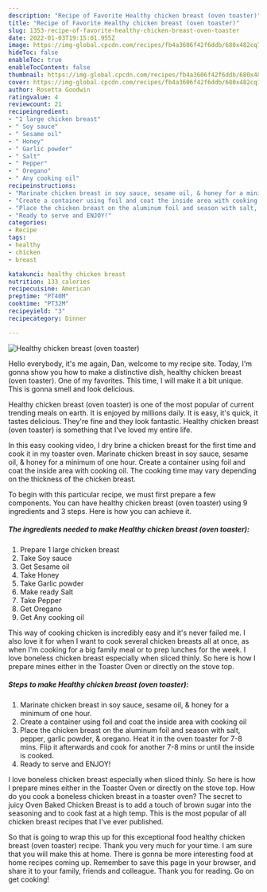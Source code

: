 ```yaml
---
description: "Recipe of Favorite Healthy chicken breast (oven toaster)"
title: "Recipe of Favorite Healthy chicken breast (oven toaster)"
slug: 1353-recipe-of-favorite-healthy-chicken-breast-oven-toaster
date: 2022-01-03T19:15:01.955Z
image: https://img-global.cpcdn.com/recipes/fb4a3606f42f6ddb/680x482cq70/healthy-chicken-breast-oven-toaster-recipe-main-photo.jpg
hideToc: false
enableToc: true
enableTocContent: false
thumbnail: https://img-global.cpcdn.com/recipes/fb4a3606f42f6ddb/680x482cq70/healthy-chicken-breast-oven-toaster-recipe-main-photo.jpg
cover: https://img-global.cpcdn.com/recipes/fb4a3606f42f6ddb/680x482cq70/healthy-chicken-breast-oven-toaster-recipe-main-photo.jpg
author: Rosetta Goodwin
ratingvalue: 4
reviewcount: 21
recipeingredient:
- "1 large chicken breast"
- " Soy sauce"
- " Sesame oil"
- " Honey"
- " Garlic powder"
- " Salt"
- " Pepper"
- " Oregano"
- " Any cooking oil"
recipeinstructions:
- "Marinate chicken breast in soy sauce, sesame oil, & honey for a minimum of one hour."
- "Create a container using foil and coat the inside area with cooking oil"
- "Place the chicken breast on the aluminum foil and season with salt, pepper, garlic powder, & oregano. Heat it in the oven toaster for 7-8 mins. Flip it afterwards and cook for another 7-8 mins or until the inside is cooked."
- "Ready to serve and ENJOY!"
categories:
- Recipe
tags:
- healthy
- chicken
- breast

katakunci: healthy chicken breast 
nutrition: 133 calories
recipecuisine: American
preptime: "PT40M"
cooktime: "PT32M"
recipeyield: "3"
recipecategory: Dinner

---
```



![Healthy chicken breast (oven toaster)](https://img-global.cpcdn.com/recipes/fb4a3606f42f6ddb/680x482cq70/healthy-chicken-breast-oven-toaster-recipe-main-photo.jpg)

Hello everybody, it's me again, Dan, welcome to my recipe site. Today, I'm gonna show you how to make a distinctive dish, healthy chicken breast (oven toaster). One of my favorites. This time, I will make it a bit unique. This is gonna smell and look delicious.

Healthy chicken breast (oven toaster) is one of the most popular of current trending meals on earth. It is enjoyed by millions daily. It is easy, it's quick, it tastes delicious. They're fine and they look fantastic. Healthy chicken breast (oven toaster) is something that I've loved my entire life.

In this easy cooking video, I dry brine a chicken breast for the first time and cook it in my toaster oven. Marinate chicken breast in soy sauce, sesame oil, & honey for a minimum of one hour. Create a container using foil and coat the inside area with cooking oil. The cooking time may vary depending on the thickness of the chicken breast.


To begin with this particular recipe, we must first prepare a few components. You can have healthy chicken breast (oven toaster) using 9 ingredients and 3 steps. Here is how you can achieve it.

<!--inarticleads1-->

##### The ingredients needed to make Healthy chicken breast (oven toaster):

1. Prepare 1 large chicken breast
1. Take  Soy sauce
1. Get  Sesame oil
1. Take  Honey
1. Take  Garlic powder
1. Make ready  Salt
1. Take  Pepper
1. Get  Oregano
1. Get  Any cooking oil


This way of cooking chicken is incredibly easy and it&#39;s never failed me. I also love it for when I want to cook several chicken breasts all at once, as when I&#39;m cooking for a big family meal or to prep lunches for the week. I love boneless chicken breast especially when sliced thinly. So here is how I prepare mines either in the Toaster Oven or directly on the stove top. 

<!--inarticleads2-->

##### Steps to make Healthy chicken breast (oven toaster):

1. Marinate chicken breast in soy sauce, sesame oil, & honey for a minimum of one hour.
1. Create a container using foil and coat the inside area with cooking oil
1. Place the chicken breast on the aluminum foil and season with salt, pepper, garlic powder, & oregano. Heat it in the oven toaster for 7-8 mins. Flip it afterwards and cook for another 7-8 mins or until the inside is cooked.
1. Ready to serve and ENJOY!

I love boneless chicken breast especially when sliced thinly. So here is how I prepare mines either in the Toaster Oven or directly on the stove top. How do you cook a boneless chicken breast in a toaster oven? The secret to juicy Oven Baked Chicken Breast is to add a touch of brown sugar into the seasoning and to cook fast at a high temp. This is the most popular of all chicken breast recipes that I&#39;ve ever published. 

So that is going to wrap this up for this exceptional food healthy chicken breast (oven toaster) recipe. Thank you very much for your time. I am sure that you will make this at home. There is gonna be more interesting food at home recipes coming up. Remember to save this page in your browser, and share it to your family, friends and colleague. Thank you for reading. Go on get cooking!
